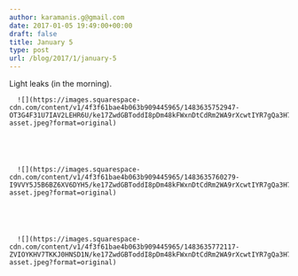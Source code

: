 ```yaml
---
author: karamanis.g@gmail.com
date: 2017-01-05 19:49:00+00:00
draft: false
title: January 5
type: post
url: /blog/2017/1/january-5
---
```


Light leaks (in the morning).


  
      ![](https://images.squarespace-cdn.com/content/v1/4f3f61bae4b063b909445965/1483635752947-OT3G4F31U7IAV2LEHR6U/ke17ZwdGBToddI8pDm48kFWxnDtCdRm2WA9rXcwtIYR7gQa3H78H3Y0txjaiv_0fDoOvxcdMmMKkDsyUqMSsMWxHk725yiiHCCLfrh8O1z5QPOohDIaIeljMHgDF5CVlOqpeNLcJ80NK65_fV7S1UcTSrQkGwCGRqSxozz07hWZrYGYYH8sg4qn8Lpf9k1pYMHPsat2_S1jaQY3SwdyaXg/image-asset.jpeg?format=original)

  


  
      ![](https://images.squarespace-cdn.com/content/v1/4f3f61bae4b063b909445965/1483635760279-I9VVY5J5B6BZ6XV6DYH5/ke17ZwdGBToddI8pDm48kFWxnDtCdRm2WA9rXcwtIYR7gQa3H78H3Y0txjaiv_0fDoOvxcdMmMKkDsyUqMSsMWxHk725yiiHCCLfrh8O1z5QPOohDIaIeljMHgDF5CVlOqpeNLcJ80NK65_fV7S1UcTSrQkGwCGRqSxozz07hWZrYGYYH8sg4qn8Lpf9k1pYMHPsat2_S1jaQY3SwdyaXg/image-asset.jpeg?format=original)

  


  
      ![](https://images.squarespace-cdn.com/content/v1/4f3f61bae4b063b909445965/1483635772117-ZVIOYKHV7TKKJ0HNSD1N/ke17ZwdGBToddI8pDm48kFWxnDtCdRm2WA9rXcwtIYR7gQa3H78H3Y0txjaiv_0fDoOvxcdMmMKkDsyUqMSsMWxHk725yiiHCCLfrh8O1z5QPOohDIaIeljMHgDF5CVlOqpeNLcJ80NK65_fV7S1UcTSrQkGwCGRqSxozz07hWZrYGYYH8sg4qn8Lpf9k1pYMHPsat2_S1jaQY3SwdyaXg/image-asset.jpeg?format=original)

